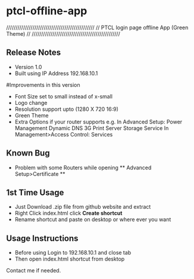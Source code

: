 # ptcl-offline-app

///////////////////////////////////////////////
// PTCL login page offline App (Green Theme) //
///////////////////////////////////////////////

## Release Notes
* Version 1.0
* Built using IP Address 192.168.10.1

#Improvements in this version
* Font Size set to small instead of x-small
* Logo change
* Resolution support upto (1280 X 720 16:9)
* Green Theme
* Extra Options if your router supports e.g.
  In Advanced Setup:
	Power Management
	Dynamic DNS
	3G
	Print Server
	Storage Service
  In Management>Access Control:
	Services
	
## Known Bug
* Problem with some Routers while opening ** Advanced Setup>Certificate **

## 1st Time Usage
* Just Download .zip file from github website and extract
* Right Click index.html click **Create shortcut**
* Rename shortcut and paste on desktop or where ever you want

## Usage Instructions
* Before using Login to 192.168.10.1 and close tab
* Then open index.html shortcut from desktop

 Contact me if needed.
